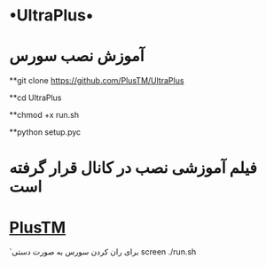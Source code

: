 # •UltraPlus•

# آموزش نصب سورس

**git clone https://github.com/PlusTM/UltraPlus

**cd UltraPlus

**chmod +x run.sh

**python setup.pyc


# فیلم آموزشی نصب در کانال قرار گرفته است 

# [PlusTM](https://t.me/PlusTM)

`برای ران کردن سورس به صورت دستی 
screen ./run.sh

